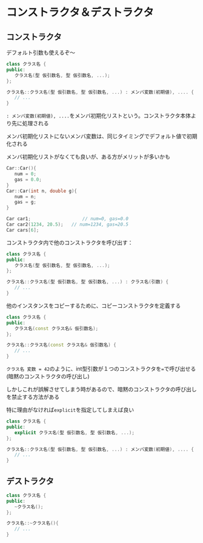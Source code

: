 # コンストラクタ＆デストラクタ



## コンストラクタ

デフォルト引数も使えるぞ〜

```c++
class クラス名 {
public:
   クラス名(型 仮引数名, 型 仮引数名, ...);
};

クラス名::クラス名(型 仮引数名, 型 仮引数名, ...) : メンバ変数(初期値), .... {
   // ...
}
```

`: メンバ変数(初期値), ....`をメンバ初期化リストという。コンストラクタ本体より先に処理される

メンバ初期化リストにないメンバ変数は、同じタイミングでデフォルト値で初期化される

メンバ初期化リストがなくても良いが、ある方がメリットが多いかも

```c++
Car::Car(){
   num = 0;
   gas = 0.0;
}
Car::Car(int n, double g){
   num = n;
   gas = g;
}

Car car1;					// num=0, gas=0.0
Car car2(1234, 20.5);	// num=1234, gas=20.5
Car cars[6];
```

コンストラクタ内で他のコンストラクタを呼び出す：

```c++
class クラス名 {
public:
   クラス名(型 仮引数名, 型 仮引数名, ...);
};

クラス名::クラス名(型 仮引数名, 型 仮引数名, ...) : クラス名(引数) {
   // ...
}
```

他のインスタンスをコピーするために、コピーコンストラクタを定義する

```c++
class クラス名 {
public:
   クラス名(const クラス名& 仮引数名);
};

クラス名::クラス名(const クラス名& 仮引数名) {
   // ...
}
```

`クラス名 変数 = 42`のように、int型引数が１つのコンストラクタを`=`で呼び出せる(暗黙のコンストラクタの呼び出し)

しかしこれが誤解させてしまう時があるので、暗黙のコンストラクタの呼び出しを禁止する方法がある

特に理由がなければ`explicit`を指定してしまえば良い

```c++
class クラス名 {
public:
   explicit クラス名(型 仮引数名, 型 仮引数名, ...);
};

クラス名::クラス名(型 仮引数名, 型 仮引数名, ...) : メンバ変数(初期値), .... {
   // ...
}
```



## デストラクタ

```c++
class クラス名 {
public:
   ~クラス名();
};

クラス名::~クラス名(){
   // ...
}
```









